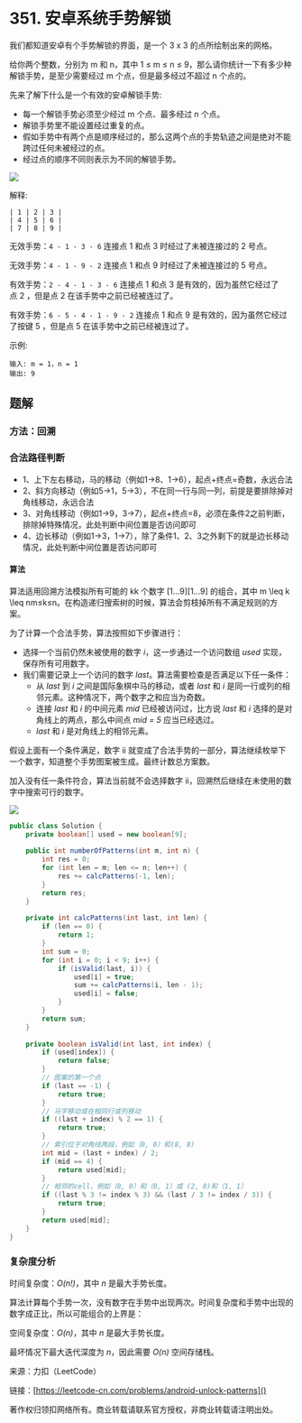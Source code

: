 # 351. 安卓系统手势解锁

我们都知道安卓有个手势解锁的界面，是一个 3 x 3 的点所绘制出来的网格。

给你两个整数，分别为 ​​m 和 n，其中 1 ≤ m ≤ n ≤ 9，那么请你统计一下有多少种解锁手势，是至少需要经过 m 个点，但是最多经过不超过 n 个点的。
 

先来了解下什么是一个有效的安卓解锁手势:

- 每一个解锁手势必须至少经过 m 个点、最多经过 n 个点。
- 解锁手势里不能设置经过重复的点。
- 假如手势中有两个点是顺序经过的，那么这两个点的手势轨迹之间是绝对不能跨过任何未被经过的点。
- 经过点的顺序不同则表示为不同的解锁手势。

![](https://assets.leetcode.com/uploads/2018/10/12/android-unlock.png)

解释:

```
| 1 | 2 | 3 |
| 4 | 5 | 6 |
| 7 | 8 | 9 |
```
无效手势：`4 - 1 - 3 - 6`
连接点 1 和点 3 时经过了未被连接过的 2 号点。

无效手势：`4 - 1 - 9 - 2`
连接点 1 和点 9 时经过了未被连接过的 5 号点。

有效手势：`2 - 4 - 1 - 3 - 6`
连接点 1 和点 3 是有效的，因为虽然它经过了点 2 ，但是点 2 在该手势中之前已经被连过了。

有效手势：`6 - 5 - 4 - 1 - 9 - 2`
连接点 1 和点 9 是有效的，因为虽然它经过了按键 5 ，但是点 5 在该手势中之前已经被连过了。


示例:

```
输入: m = 1，n = 1
输出: 9
```


## 题解
### 方法：回溯
### 合法路径判断
- 1、上下左右移动，马的移动（例如1->8、1->6），起点+终点=奇数，永远合法
- 2、斜方向移动（例如5->1，5->3），不在同一行与同一列，前提是要排除掉对角线移动，永远合法
- 3、对角线移动（例如1->9，3->7），起点+终点=8，必须在条件2之前判断，排除掉特殊情况，此处判断中间位置是否访问即可
- 4、边长移动（例如1->3，1->7），除了条件1、2、3之外剩下的就是边长移动情况，此处判断中间位置是否访问即可

#### 算法

算法适用回溯方法模拟所有可能的 kk 个数字 [1…9][1…9] 的组合，其中 m \leq k \leq nm≤k≤n。在构造递归搜索树的时候，算法会剪枝掉所有不满足规则的方案。

为了计算一个合法手势，算法按照如下步骤进行：

- 选择一个当前仍然未被使用的数字 *i*，这一步通过一个访问数组 *used* 实现，保存所有可用数字。
- 我们需要记录上一个访问的数字 *last*。算法需要检查是否满足以下任一条件：
	- 从 *last* 到 *i* 之间是国际象棋中马的移动，或者 *last* 和 *i* 是同一行或列的相邻元素。这种情况下，两个数字之和应当为奇数。
	- 连接 *last* 和 *i* 的中间元素 *mid* 已经被访问过，比方说 *last* 和 *i* 选择的是对角线上的两点，那么中间点 *mid = 5* 应当已经选过。
	- *last* 和 *i* 是对角线上的相邻元素。

假设上面有一个条件满足，数字 ii 就变成了合法手势的一部分，算法继续枚举下一个数字，知道整个手势图案被生成。最终计数总方案数。

加入没有任一条件符合，算法当前就不会选择数字 ii，回溯然后继续在未使用的数字中搜索可行的数字。

![](https://pic.leetcode-cn.com/6ff3556255ac4f503f4f82273bdfb135d724c1f52c805dcc1f7dead1d526eb72-image.png)


```java
public class Solution {
	private boolean[] used = new boolean[9];
	
	public int numberOfPatterns(int m, int n) {
		int res = 0;
		for (int len = m; len <= n; len++) {
			res += calcPatterns(-1, len);
		}
		return res;
	}
	
	private int calcPatterns(int last, int len) {
		if (len == 0) {
			return 1;
		}
		int sum = 0;
		for (int i = 0; i < 9; i++) {
			if (isValid(last, i)) {
				used[i] = true;
				sum += calcPatterns(i, len - 1);
				used[i] = false;
			}
		}
		return sum;
	}
	
	private boolean isValid(int last, int index) {
		if (used[index]) {
			return false;
		}
		// 图案的第一个点
		if (last == -1) {
			return true;
		}
		// 马字移动或在相同行或列移动
		if ((last + index) % 2 == 1) {
			return true;
		}
		// 索引位于对角线两段，例如（0, 0）和(8, 8)
		int mid = (last + index) / 2;
		if (mid == 4) {
			return used[mid];
		}
		// 相邻的cell，例如（0, 0）和（0, 1）或 (2, 0)和（1, 1）
		if ((last % 3 != index % 3) && (last / 3 != index / 3)) {
			return true;
		}
		return used[mid];
	}
}
```

### 复杂度分析

时间复杂度：*O(n!)*，其中 *n* 是最大手势长度。

算法计算每个手势一次，没有数字在手势中出现两次。时间复杂度和手势中出现的数字成正比，所以可能组合的上界是：

空间复杂度：*O(n)*，其中 *n* 是最大手势长度。

最坏情况下最大迭代深度为 *n*，因此需要 *O(n)* 空间存储栈。

来源：力扣（LeetCode）

链接：[https://leetcode-cn.com/problems/android-unlock-patterns]()

著作权归领扣网络所有。商业转载请联系官方授权，非商业转载请注明出处。